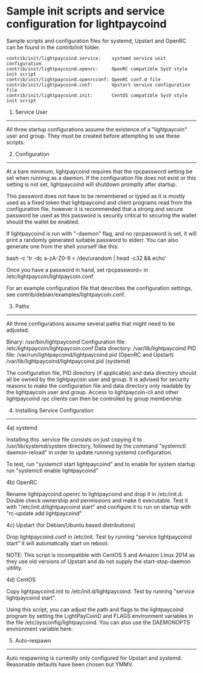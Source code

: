 Sample init scripts and service configuration for lightpaycoind
==========================================================

Sample scripts and configuration files for systemd, Upstart and OpenRC
can be found in the contrib/init folder.

    contrib/init/lightpaycoind.service:    systemd service unit configuration
    contrib/init/lightpaycoind.openrc:     OpenRC compatible SysV style init script
    contrib/init/lightpaycoind.openrcconf: OpenRC conf.d file
    contrib/init/lightpaycoind.conf:       Upstart service configuration file
    contrib/init/lightpaycoind.init:       CentOS compatible SysV style init script

1. Service User
---------------------------------

All three startup configurations assume the existence of a "lightpaycoin" user
and group.  They must be created before attempting to use these scripts.

2. Configuration
---------------------------------

At a bare minimum, lightpaycoind requires that the rpcpassword setting be set
when running as a daemon.  If the configuration file does not exist or this
setting is not set, lightpaycoind will shutdown promptly after startup.

This password does not have to be remembered or typed as it is mostly used
as a fixed token that lightpaycoind and client programs read from the configuration
file, however it is recommended that a strong and secure password be used
as this password is security critical to securing the wallet should the
wallet be enabled.

If lightpaycoind is run with "-daemon" flag, and no rpcpassword is set, it will
print a randomly generated suitable password to stderr.  You can also
generate one from the shell yourself like this:

bash -c 'tr -dc a-zA-Z0-9 < /dev/urandom | head -c32 && echo'

Once you have a password in hand, set rpcpassword= in /etc/lightpaycoin/lightpaycoin.conf

For an example configuration file that describes the configuration settings,
see contrib/debian/examples/lightpaycoin.conf.

3. Paths
---------------------------------

All three configurations assume several paths that might need to be adjusted.

Binary:              /usr/bin/lightpaycoind
Configuration file:  /etc/lightpaycoin/lightpaycoin.conf
Data directory:      /var/lib/lightpaycoind
PID file:            /var/run/lightpaycoind/lightpaycoind.pid (OpenRC and Upstart)
                     /var/lib/lightpaycoind/lightpaycoind.pid (systemd)

The configuration file, PID directory (if applicable) and data directory
should all be owned by the lightpaycoin user and group.  It is advised for security
reasons to make the configuration file and data directory only readable by the
lightpaycoin user and group.  Access to lightpaycoin-cli and other lightpaycoind rpc clients
can then be controlled by group membership.

4. Installing Service Configuration
-----------------------------------

4a) systemd

Installing this .service file consists on just copying it to
/usr/lib/systemd/system directory, followed by the command
"systemctl daemon-reload" in order to update running systemd configuration.

To test, run "systemctl start lightpaycoind" and to enable for system startup run
"systemctl enable lightpaycoind"

4b) OpenRC

Rename lightpaycoind.openrc to lightpaycoind and drop it in /etc/init.d.  Double
check ownership and permissions and make it executable.  Test it with
"/etc/init.d/lightpaycoind start" and configure it to run on startup with
"rc-update add lightpaycoind"

4c) Upstart (for Debian/Ubuntu based distributions)

Drop lightpaycoind.conf in /etc/init.  Test by running "service lightpaycoind start"
it will automatically start on reboot.

NOTE: This script is incompatible with CentOS 5 and Amazon Linux 2014 as they
use old versions of Upstart and do not supply the start-stop-daemon uitility.

4d) CentOS

Copy lightpaycoind.init to /etc/init.d/lightpaycoind. Test by running "service lightpaycoind start".

Using this script, you can adjust the path and flags to the lightpaycoind program by
setting the LightPayCoinD and FLAGS environment variables in the file
/etc/sysconfig/lightpaycoind. You can also use the DAEMONOPTS environment variable here.

5. Auto-respawn
-----------------------------------

Auto respawning is currently only configured for Upstart and systemd.
Reasonable defaults have been chosen but YMMV.
